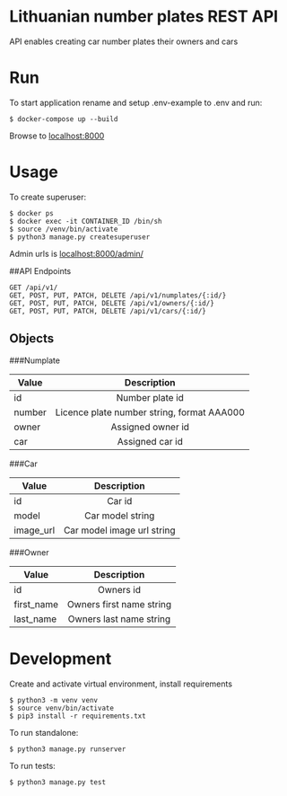# Lithuanian number plates REST API

API enables creating car number plates their owners and cars

# Run

To start application rename and setup .env-example to .env and run:

    $ docker-compose up --build
    
Browse to [localhost:8000](localhost:8000)

# Usage

To create superuser:

    $ docker ps
    $ docker exec -it CONTAINER_ID /bin/sh
    $ source /venv/bin/activate
    $ python3 manage.py createsuperuser

Admin urls is [localhost:8000/admin/](localhost:8000/admin/)
    
##API Endpoints

    GET /api/v1/
    GET, POST, PUT, PATCH, DELETE /api/v1/numplates/{:id/}
    GET, POST, PUT, PATCH, DELETE /api/v1/owners/{:id/}
    GET, POST, PUT, PATCH, DELETE /api/v1/cars/{:id/}

## Objects

###Numplate

| Value  | Description                                |
| ------ |:------------------------------------------:|
| id     | Number plate id                            |
| number | Licence plate number string, format AAA000 |
| owner  | Assigned owner id                          |
| car    | Assigned car id                            |

###Car

| Value     | Description                |
| --------- |:--------------------------:|
| id        | Car id                     |
| model     | Car model string           |
| image_url | Car model image url string |

###Owner

| Value      | Description              |
| ---------- |:------------------------:|
| id         | Owners id                |
| first_name | Owners first name string |
| last_name  | Owners last name string  |

# Development

Create and activate virtual environment, install requirements

    $ python3 -m venv venv
    $ source venv/bin/activate
    $ pip3 install -r requirements.txt
    
To run standalone:

    $ python3 manage.py runserver

To run tests:

    $ python3 manage.py test
